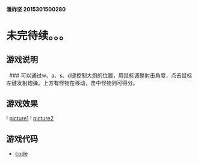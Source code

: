 #### 潘祚坚 2015301500280

# 未完待续。。。

## 游戏说明
   ### 可以通过w、a、s、d键控制大炮的位置，用鼠标调整射击角度，点击鼠标左键发射炮弹。上方有怪物在移动，击中怪物则可得分。
## 游戏效果
! [picture1](https://github.com/paaaaaan/Computational_physics_2015301500280/blob/files/picture23.png)
! [picture2](https://github.com/paaaaaan/Computational_physics_2015301500280/blob/files/picture24.png)
## 游戏代码
- [code](https://github.com/paaaaaan/Computational_physics_2015301500280/blob/files/code9.0)


